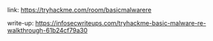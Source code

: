 link: https://tryhackme.com/room/basicmalwarere

write-up: https://infosecwriteups.com/tryhackme-basic-malware-re-walkthrough-61b24cf79a30


